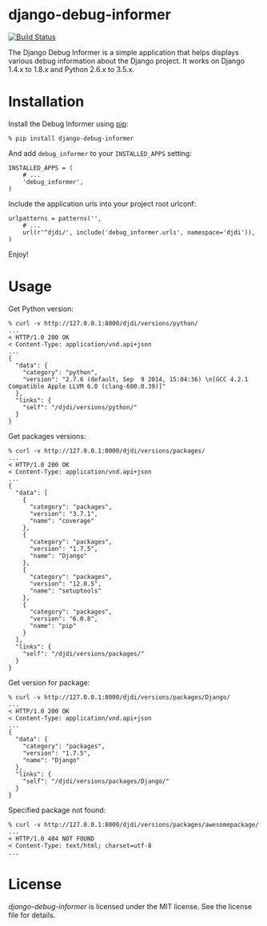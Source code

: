 # django-debug-informer

[![Build Status](https://api.travis-ci.org/Gr1N/django-debug-informer.png "Build Status")](https://travis-ci.org/Gr1N/django-debug-informer)

The Django Debug Informer is a simple application that helps displays various debug information about the Django project. It works on Django 1.4.x to 1.8.x and Python 2.6.x to 3.5.x.


# Installation

Install the Debug Informer using [pip](http://www.pip-installer.org/):

    % pip install django-debug-informer

And add `debug_informer` to your `INSTALLED_APPS` setting:

    INSTALLED_APPS = (
        # ...
        'debug_informer',
    )

Include the application urls into your project root urlconf:

    urlpatterns = patterns('',
        # ...
        url(r'^djdi/', include('debug_informer.urls', namespace='djdi')),
    )

Enjoy!

# Usage

Get Python version:

    % curl -v http://127.0.0.1:8000/djdi/versions/python/
    ...
    < HTTP/1.0 200 OK
    < Content-Type: application/vnd.api+json
    ...
    {
      "data": {
        "category": "python",
        "version": "2.7.6 (default, Sep  9 2014, 15:04:36) \n[GCC 4.2.1 Compatible Apple LLVM 6.0 (clang-600.0.39)]"
      },
      "links": {
        "self": "/djdi/versions/python/"
      }
    }

Get packages versions:

    % curl -v http://127.0.0.1:8000/djdi/versions/packages/
    ...
    < HTTP/1.0 200 OK
    < Content-Type: application/vnd.api+json
    ...
    {
      "data": [
        {
          "category": "packages",
          "version": "3.7.1",
          "name": "coverage"
        },
        {
          "category": "packages",
          "version": "1.7.5",
          "name": "Django"
        },
        {
          "category": "packages",
          "version": "12.0.5",
          "name": "setuptools"
        },
        {
          "category": "packages",
          "version": "6.0.8",
          "name": "pip"
        }
      ],
      "links": {
        "self": "/djdi/versions/packages/"
      }
    }

Get version for package:

    % curl -v http://127.0.0.1:8000/djdi/versions/packages/Django/
    ...
    < HTTP/1.0 200 OK
    < Content-Type: application/vnd.api+json
    ...
    {
      "data": {
        "category": "packages",
        "version": "1.7.5",
        "name": "Django"
      },
      "links": {
        "self": "/djdi/versions/packages/Django/"
      }
    }

Specified package not found:

    % curl -v http://127.0.0.1:8000/djdi/versions/packages/awesomepackage/
    ...
    < HTTP/1.0 404 NOT FOUND
    < Content-Type: text/html; charset=utf-8
    ...


# License

*django-debug-informer* is licensed under the MIT license. See the license file for details.
